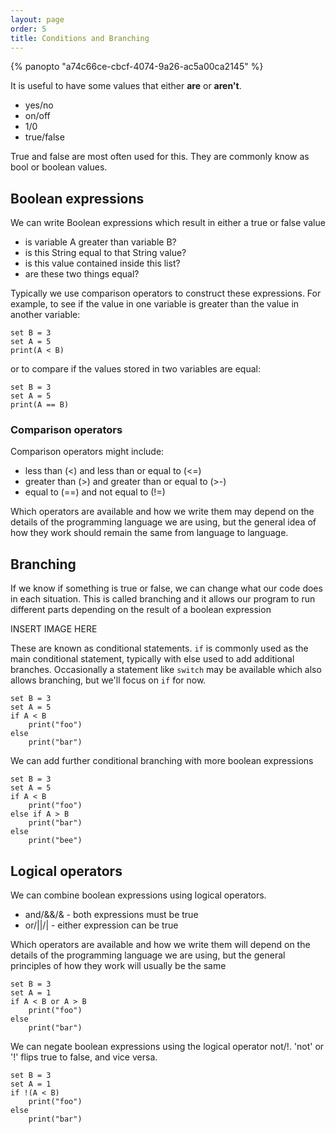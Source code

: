 ```yaml
---
layout: page
order: 5
title: Conditions and Branching
---
```


{% panopto "a74c66ce-cbcf-4074-9a26-ac5a00ca2145" %}

It is useful to have some values that either **are** or **aren't**.

-   yes/no
-   on/off
-   1/0
-   true/false

True and false are most often used for this. They are commonly know as bool or boolean values.

## Boolean expressions

We can write Boolean expressions which result in either a true or false value

-   is variable A greater than variable B?
-   is this String equal to that String value?
-   is this value contained inside this list?
-   are these two things equal?

Typically we use comparison operators to construct these expressions. For example, to see if the value in one variable is greater than the value in another variable:

```
set B = 3
set A = 5
print(A < B)
```

or to compare if the values stored in two variables are equal:

```
set B = 3
set A = 5
print(A == B)
```

### Comparison operators

Comparison operators might include:

-   less than (<) and less than or equal to (<=)
-   greater than (>) and greater than or equal to (>-)
-   equal to (==) and not equal to (!=)

Which operators are available and how we write them may depend on the details of the programming language we are using, but the general idea of how they work should remain the same from language to language.

## Branching

If we know if something is true or false, we can change what our code does in each situation. This is called branching and it allows our program to run different parts depending on the result of a boolean expression

INSERT IMAGE HERE

These are known as conditional statements. `if` is commonly used as the main conditional statement, typically with else used to add additional branches. Occasionally a statement like `switch` may be available which also allows branching, but we'll focus on `if` for now.

```
set B = 3
set A = 5
if A < B
    print("foo")
else
    print("bar")
```

We can add further conditional branching with more boolean expressions

```
set B = 3
set A = 5
if A < B
    print("foo")
else if A > B
    print("bar")
else
    print("bee")
```

## Logical operators

We can combine boolean expressions using logical operators.

-   and/&&/& - both expressions must be true
-   or/||/| - either expression can be true

Which operators are available and how we write them will depend on the details of the programming language we are using, but the general principles of how they work will usually be the same

```
set B = 3
set A = 1
if A < B or A > B
    print("foo")
else
    print("bar")
```

We can negate boolean expressions using the logical operator not/!. 'not' or '!' flips true to false, and vice versa.

```
set B = 3
set A = 1
if !(A < B)
    print("foo")
else
    print("bar")
```
